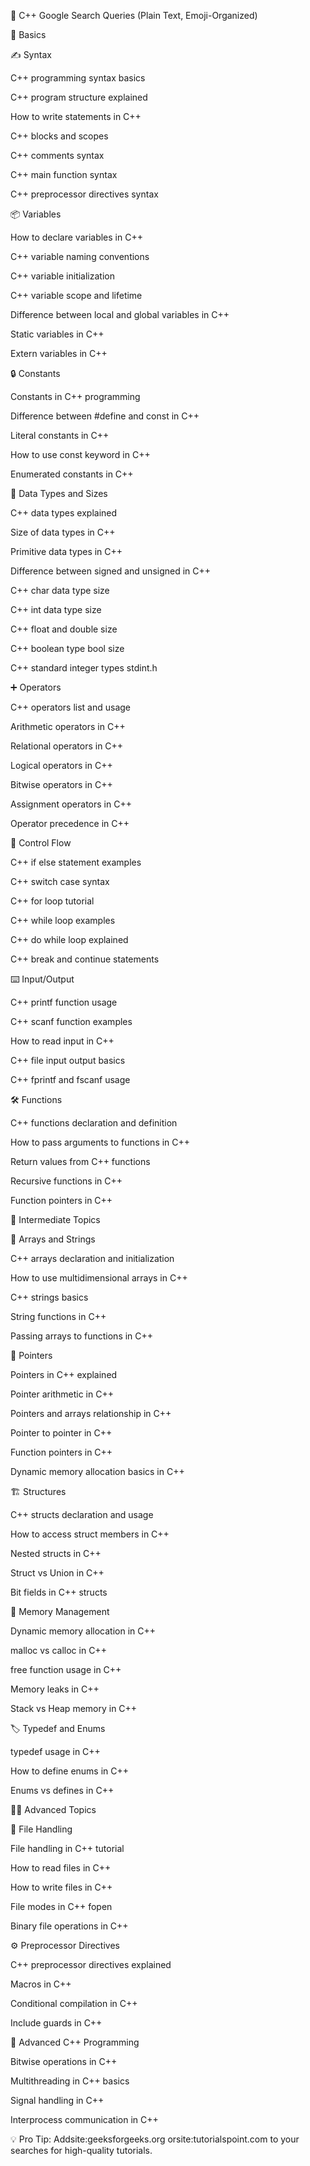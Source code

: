 

📘 C++ Google Search Queries (Plain Text, Emoji-Organized)

🌱 Basics

✍️ Syntax

C++ programming syntax basics

C++ program structure explained

How to write statements in C++

C++ blocks and scopes

C++ comments syntax

C++ main function syntax

C++ preprocessor directives syntax

📦 Variables

How to declare variables in C++

C++ variable naming conventions

C++ variable initialization

C++ variable scope and lifetime

Difference between local and global variables in C++

Static variables in C++

Extern variables in C++

🔒 Constants

Constants in C++ programming

Difference between #define and const in C++

Literal constants in C++

How to use const keyword in C++

Enumerated constants in C++

🔢 Data Types and Sizes

C++ data types explained

Size of data types in C++

Primitive data types in C++

Difference between signed and unsigned in C++

C++ char data type size

C++ int data type size

C++ float and double size

C++ boolean type bool size

C++ standard integer types stdint.h

➕ Operators

C++ operators list and usage

Arithmetic operators in C++

Relational operators in C++

Logical operators in C++

Bitwise operators in C++

Assignment operators in C++

Operator precedence in C++

🔀 Control Flow

C++ if else statement examples

C++ switch case syntax

C++ for loop tutorial

C++ while loop examples

C++ do while loop explained

C++ break and continue statements

⌨️ Input/Output

C++ printf function usage

C++ scanf function examples

How to read input in C++

C++ file input output basics

C++ fprintf and fscanf usage

🛠️ Functions

C++ functions declaration and definition

How to pass arguments to functions in C++

Return values from C++ functions

Recursive functions in C++

Function pointers in C++

🚀 Intermediate Topics

🧩 Arrays and Strings

C++ arrays declaration and initialization

How to use multidimensional arrays in C++

C++ strings basics

String functions in C++

Passing arrays to functions in C++

📍 Pointers

Pointers in C++ explained

Pointer arithmetic in C++

Pointers and arrays relationship in C++

Pointer to pointer in C++

Function pointers in C++

Dynamic memory allocation basics in C++

🏗️ Structures

C++ structs declaration and usage

How to access struct members in C++

Nested structs in C++

Struct vs Union in C++

Bit fields in C++ structs

🧠 Memory Management

Dynamic memory allocation in C++

malloc vs calloc in C++

free function usage in C++

Memory leaks in C++

Stack vs Heap memory in C++

🏷️ Typedef and Enums

typedef usage in C++

How to define enums in C++

Enums vs defines in C++

🧑‍💻 Advanced Topics

📂 File Handling

File handling in C++ tutorial

How to read files in C++

How to write files in C++

File modes in C++ fopen

Binary file operations in C++

⚙️ Preprocessor Directives

C++ preprocessor directives explained

Macros in C++

Conditional compilation in C++

Include guards in C++

🔬 Advanced C++ Programming

Bitwise operations in C++

Multithreading in C++ basics

Signal handling in C++

Interprocess communication in C++

💡 Pro Tip: Addsite:geeksforgeeks.org <query>orsite:tutorialspoint.com <query>to your searches for high-quality tutorials.
